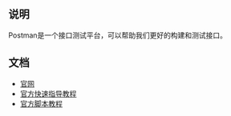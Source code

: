 ## 说明
Postman是一个接口测试平台，可以帮助我们更好的构建和测试接口。

## 文档
- [官网](https://www.postman.com/)
- [官方快速指导教程](https://learning.postman.com/docs/getting-started/introduction/)
- [官方脚本教程](https://learning.postman.com/docs/writing-scripts/intro-to-scripts/)